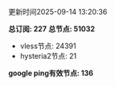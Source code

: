 更新时间2025-09-14 13:20:36

**总订阅: 227**
**总节点: 51032**
- vless节点: 24391
- hysteria2节点: 21

**google ping有效节点: 136**
